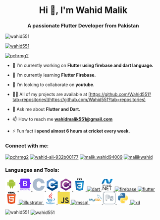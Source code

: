 <h1 align="center">Hi 👋, I'm Wahid Malik</h1>
<h3 align="center">A passionate Flutter Developer from Pakistan</h3>

<p align="left"> <img src="https://komarev.com/ghpvc/?username=wahid551&label=Profile%20views&color=0e75b6&style=flat" alt="wahid551" /> </p>

<p align="left"> <a href="https://github.com/ryo-ma/github-profile-trophy"><img src="https://github-profile-trophy.vercel.app/?username=wahid551" alt="wahid551" /></a> </p>

<p align="left"> <a href="https://twitter.com/pchrmg2" target="blank"><img src="https://img.shields.io/twitter/follow/pchrmg2?logo=twitter&style=for-the-badge" alt="pchrmg2" /></a> </p>

- 🔭 I’m currently working on **Flutter using firebase and dart language.**

- 🌱 I’m currently learning **Flutter Firebase.**

- 👯 I’m looking to collaborate on **youtube.**

- 👨‍💻 All of my projects are available at [https://github.com/Wahid551?tab=repositories](https://github.com/Wahid551?tab=repositories)

- 💬 Ask me about **Flutter and Dart.**

- 📫 How to reach me **wahidmalik551@gmail.com**

- ⚡ Fun fact **i spend almost 6 hours at cricket every week.**

<h3 align="left">Connect with me:</h3>
<p align="left">
<a href="https://twitter.com/pchrmg2" target="blank"><img align="center" src="https://cdn.jsdelivr.net/npm/simple-icons@3.0.1/icons/twitter.svg" alt="pchrmg2" height="30" width="40" /></a>
<a href="https://linkedin.com/in/wahid-ali-932b00177" target="blank"><img align="center" src="https://cdn.jsdelivr.net/npm/simple-icons@3.0.1/icons/linkedin.svg" alt="wahid-ali-932b00177" height="30" width="40" /></a>
<a href="https://fb.com/malik.wahid94009" target="blank"><img align="center" src="https://cdn.jsdelivr.net/npm/simple-icons@3.0.1/icons/facebook.svg" alt="malik.wahid94009" height="30" width="40" /></a>
<a href="https://instagram.com/maliikwahid" target="blank"><img align="center" src="https://cdn.jsdelivr.net/npm/simple-icons@3.0.1/icons/instagram.svg" alt="maliikwahid" height="30" width="40" /></a>
</p>

<h3 align="left">Languages and Tools:</h3>
<p align="left"> <a href="https://developer.android.com" target="_blank"> <img src="https://raw.githubusercontent.com/devicons/devicon/master/icons/android/android-original-wordmark.svg" alt="android" width="40" height="40"/> </a> <a href="https://getbootstrap.com" target="_blank"> <img src="https://raw.githubusercontent.com/devicons/devicon/master/icons/bootstrap/bootstrap-plain-wordmark.svg" alt="bootstrap" width="40" height="40"/> </a> <a href="https://www.cprogramming.com/" target="_blank"> <img src="https://raw.githubusercontent.com/devicons/devicon/master/icons/c/c-original.svg" alt="c" width="40" height="40"/> </a> <a href="https://www.w3schools.com/cpp/" target="_blank"> <img src="https://raw.githubusercontent.com/devicons/devicon/master/icons/cplusplus/cplusplus-original.svg" alt="cplusplus" width="40" height="40"/> </a> <a href="https://www.w3schools.com/cs/" target="_blank"> <img src="https://raw.githubusercontent.com/devicons/devicon/master/icons/csharp/csharp-original.svg" alt="csharp" width="40" height="40"/> </a> <a href="https://www.w3schools.com/css/" target="_blank"> <img src="https://raw.githubusercontent.com/devicons/devicon/master/icons/css3/css3-original-wordmark.svg" alt="css3" width="40" height="40"/> </a> <a href="https://dart.dev" target="_blank"> <img src="https://www.vectorlogo.zone/logos/dartlang/dartlang-icon.svg" alt="dart" width="40" height="40"/> </a> <a href="https://dotnet.microsoft.com/" target="_blank"> <img src="https://raw.githubusercontent.com/devicons/devicon/master/icons/dot-net/dot-net-original-wordmark.svg" alt="dotnet" width="40" height="40"/> </a> <a href="https://firebase.google.com/" target="_blank"> <img src="https://www.vectorlogo.zone/logos/firebase/firebase-icon.svg" alt="firebase" width="40" height="40"/> </a> <a href="https://flutter.dev" target="_blank"> <img src="https://www.vectorlogo.zone/logos/flutterio/flutterio-icon.svg" alt="flutter" width="40" height="40"/> </a> <a href="https://www.w3.org/html/" target="_blank"> <img src="https://raw.githubusercontent.com/devicons/devicon/master/icons/html5/html5-original-wordmark.svg" alt="html5" width="40" height="40"/> </a> <a href="https://www.adobe.com/in/products/illustrator.html" target="_blank"> <img src="https://www.vectorlogo.zone/logos/adobe_illustrator/adobe_illustrator-icon.svg" alt="illustrator" width="40" height="40"/> </a> <a href="https://www.java.com" target="_blank"> <img src="https://raw.githubusercontent.com/devicons/devicon/master/icons/java/java-original.svg" alt="java" width="40" height="40"/> </a> <a href="https://developer.mozilla.org/en-US/docs/Web/JavaScript" target="_blank"> <img src="https://raw.githubusercontent.com/devicons/devicon/master/icons/javascript/javascript-original.svg" alt="javascript" width="40" height="40"/> </a> <a href="https://www.microsoft.com/en-us/sql-server" target="_blank"> <img src="https://cdn.worldvectorlogo.com/logos/microsoft-sql-server.svg" alt="mssql" width="40" height="40"/> </a> <a href="https://www.mysql.com/" target="_blank"> <img src="https://raw.githubusercontent.com/devicons/devicon/master/icons/mysql/mysql-original-wordmark.svg" alt="mysql" width="40" height="40"/> </a> <a href="https://www.photoshop.com/en" target="_blank"> <img src="https://raw.githubusercontent.com/devicons/devicon/master/icons/photoshop/photoshop-line.svg" alt="photoshop" width="40" height="40"/> </a> <a href="https://www.python.org" target="_blank"> <img src="https://raw.githubusercontent.com/devicons/devicon/master/icons/python/python-original.svg" alt="python" width="40" height="40"/> </a> <a href="https://www.adobe.com/products/xd.html" target="_blank"> <img src="https://cdn.worldvectorlogo.com/logos/adobe-xd.svg" alt="xd" width="40" height="40"/> </a> </p>

<p><img align="left" src="https://github-readme-stats.vercel.app/api/top-langs?username=wahid551&show_icons=true&locale=en&layout=compact" alt="wahid551" /></p>

<p>&nbsp;<img align="center" src="https://github-readme-stats.vercel.app/api?username=wahid551&show_icons=true&locale=en" alt="wahid551" /></p>

